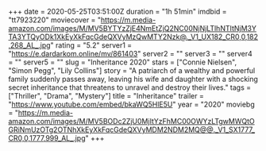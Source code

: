 +++
date = 2020-05-25T03:51:00Z
duration = "1h 51min"
imdbid = "tt7923220"
moviecover = "https://m.media-amazon.com/images/M/MV5BYTYzZjE4NmEtZjQ2NC00NjNjLTlhNTItNjM3YTA3YTQyODk1XkEyXkFqcGdeQXVyMzQwMTY2Nzk@._V1_UX182_CR0,0,182,268_AL_.jpg"
rating = "5.2"
server1 = "https://e.dardarkom.online/mv/861403"
server2 = ""
server3 = ""
server4 = ""
server5 = ""
slug = "Inheritance 2020"
stars = ["Connie Nielsen", "Simon Pegg", "Lily Collins"]
story = "A patriarch of a wealthy and powerful family suddenly passes away, leaving his wife and daughter with a shocking secret inheritance that threatens to unravel and destroy their lives."
tags = ["Thriller", "Drama", "Mystery"]
title = "Inheritance"
trailer = "https://www.youtube.com/embed/bkaWQ5HlE5U"
year = "2020"
moviebg = "https://m.media-amazon.com/images/M/MV5BODc2ZjU0MjItYzFhMC00OWYzLTgwMWQtOGRiNmUzOTg2OTNhXkEyXkFqcGdeQXVyMDM2NDM2MQ@@._V1_SX1777_CR0,0,1777,999_AL_.jpg"
+++
